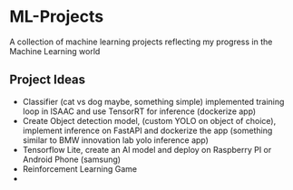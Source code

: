 # ML-Projects
A collection of machine learning projects reflecting my progress in the Machine Learning world


## Project Ideas

- Classifier (cat vs dog maybe, something simple) implemented training loop in ISAAC and use TensorRT for inference (dockerize app)
- Create Object detection model, (custom YOLO on object of choice), implement inference on FastAPI and dockerize the app (something similar to BMW innovation lab yolo inference app)
- Tensorflow Lite, create an AI model and deploy on Raspberry PI or Android Phone (samsung)
- Reinforcement Learning Game
- 
